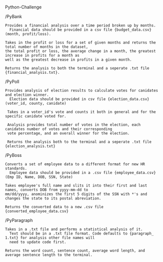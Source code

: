 Python-Challenge
  
  /PyBank
    
    Provides a financial analysis over a time period broken up by months.
      Financial data should be provided in a csv file {budget_data.csv} (month, profit/loss).
    
    Takes in the profit or loss for a set of given months and returns the total number of months in the dataset, 
    the total profit or loss, the average change in a month, the greatest increase in profits for a month as 
    well as the greatest decrease in profits in a given month.
    
    Returns the analysis to both the terminal and a seperate .txt file {financial_analysis.txt}.
    
  /PyPoll
  
    Provides analysis of election results to calculate votes for canidates and election winner.
      Election data should be provided in csv file {election_data.csv} (voter_id, county, canidate)
      
     Takes in a voter_id's vote and counts it both in general and for the specific canidate voted for.
     
     Analysis provides total number of votes in the election, each canidates number of votes and their corresponding
     vote percentage, and an overall winner for the election.
     
     Returns the analysis both to the terminal and a seperate .txt file {election_analysis.txt}
     
  /PyBoss
  
    Converts a set of employee data to a different format for new HR standards.
      Employee data should be provided in a .csv file {employee_data.csv} (Emp ID, Name, DOB, SSN, State)
      
    Takes employee's full name and slits it into their first and last names, converts DOB from yyyy-mm-dd to
    mm/dd/yyyy, anominizes the first 5 digits of the SSN with *'s and changes the state to its postal abreviation.
    
    Returns the converted data to a new .csv file {converted_employee_data.csv}
    
  /PyParagraph
  
    Takes in a .txt file and performs a statistical analysis of it.
      Text should be in a .txt file format. Code defaults to {paragraph_ 1.txt} for analysis other file names will
      need to update code first.
      
    Returns the word count, sentence count, average word length, and average sentence length to the terminal.
    
